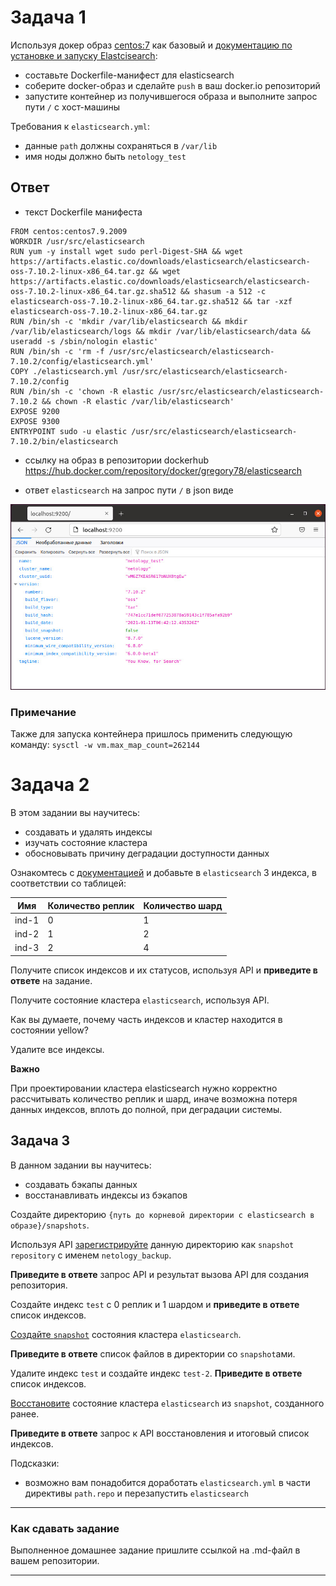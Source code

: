 # Задача 1

Используя докер образ [centos:7](https://hub.docker.com/_/centos) как базовый и 
[документацию по установке и запуску Elastcisearch](https://www.elastic.co/guide/en/elasticsearch/reference/current/targz.html):

- составьте Dockerfile-манифест для elasticsearch
- соберите docker-образ и сделайте `push` в ваш docker.io репозиторий
- запустите контейнер из получившегося образа и выполните запрос пути `/` c хост-машины

Требования к `elasticsearch.yml`:
- данные `path` должны сохраняться в `/var/lib`
- имя ноды должно быть `netology_test`

## Ответ
- текст Dockerfile манифеста
```
FROM centos:centos7.9.2009
WORKDIR /usr/src/elasticsearch
RUN yum -y install wget sudo perl-Digest-SHA && wget https://artifacts.elastic.co/downloads/elasticsearch/elasticsearch-oss-7.10.2-linux-x86_64.tar.gz && wget https://artifacts.elastic.co/downloads/elasticsearch/elasticsearch-oss-7.10.2-linux-x86_64.tar.gz.sha512 && shasum -a 512 -c elasticsearch-oss-7.10.2-linux-x86_64.tar.gz.sha512 && tar -xzf elasticsearch-oss-7.10.2-linux-x86_64.tar.gz
RUN /bin/sh -c 'mkdir /var/lib/elasticsearch && mkdir /var/lib/elasticsearch/logs && mkdir /var/lib/elasticsearch/data && useradd -s /sbin/nologin elastic'
RUN /bin/sh -c 'rm -f /usr/src/elasticsearch/elasticsearch-7.10.2/config/elasticsearch.yml'
COPY ./elasticsearch.yml /usr/src/elasticsearch/elasticsearch-7.10.2/config
RUN /bin/sh -c 'chown -R elastic /usr/src/elasticsearch/elasticsearch-7.10.2 && chown -R elastic /var/lib/elasticsearch'
EXPOSE 9200
EXPOSE 9300
ENTRYPOINT sudo -u elastic /usr/src/elasticsearch/elasticsearch-7.10.2/bin/elasticsearch
```

- ссылку на образ в репозитории dockerhub  
https://hub.docker.com/repository/docker/gregory78/elasticsearch

- ответ `elasticsearch` на запрос пути `/` в json виде  

![Скриншот](https://github.com/GrigoriyAzatyan/devops-netology/blob/main/GET.jpg)

### Примечание
Также для запуска контейнера пришлось применить следующую команду:  `sysctl -w vm.max_map_count=262144`

# Задача 2

В этом задании вы научитесь:
- создавать и удалять индексы
- изучать состояние кластера
- обосновывать причину деградации доступности данных

Ознакомтесь с [документацией](https://www.elastic.co/guide/en/elasticsearch/reference/current/indices-create-index.html) 
и добавьте в `elasticsearch` 3 индекса, в соответствии со таблицей:

| Имя | Количество реплик | Количество шард |
|-----|-------------------|-----------------|
| ind-1| 0 | 1 |
| ind-2 | 1 | 2 |
| ind-3 | 2 | 4 |

Получите список индексов и их статусов, используя API и **приведите в ответе** на задание.

Получите состояние кластера `elasticsearch`, используя API.

Как вы думаете, почему часть индексов и кластер находится в состоянии yellow?

Удалите все индексы.

**Важно**

При проектировании кластера elasticsearch нужно корректно рассчитывать количество реплик и шард,
иначе возможна потеря данных индексов, вплоть до полной, при деградации системы.

## Задача 3

В данном задании вы научитесь:
- создавать бэкапы данных
- восстанавливать индексы из бэкапов

Создайте директорию `{путь до корневой директории с elasticsearch в образе}/snapshots`.

Используя API [зарегистрируйте](https://www.elastic.co/guide/en/elasticsearch/reference/current/snapshots-register-repository.html#snapshots-register-repository) 
данную директорию как `snapshot repository` c именем `netology_backup`.

**Приведите в ответе** запрос API и результат вызова API для создания репозитория.

Создайте индекс `test` с 0 реплик и 1 шардом и **приведите в ответе** список индексов.

[Создайте `snapshot`](https://www.elastic.co/guide/en/elasticsearch/reference/current/snapshots-take-snapshot.html) 
состояния кластера `elasticsearch`.

**Приведите в ответе** список файлов в директории со `snapshot`ами.

Удалите индекс `test` и создайте индекс `test-2`. **Приведите в ответе** список индексов.

[Восстановите](https://www.elastic.co/guide/en/elasticsearch/reference/current/snapshots-restore-snapshot.html) состояние
кластера `elasticsearch` из `snapshot`, созданного ранее. 

**Приведите в ответе** запрос к API восстановления и итоговый список индексов.

Подсказки:
- возможно вам понадобится доработать `elasticsearch.yml` в части директивы `path.repo` и перезапустить `elasticsearch`

---

### Как cдавать задание

Выполненное домашнее задание пришлите ссылкой на .md-файл в вашем репозитории.

---
